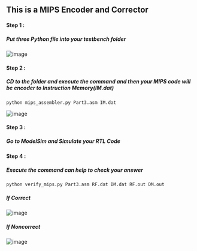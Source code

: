 This is a MIPS Encoder and Corrector  
-

#### Step 1 :  
##### Put three Python file into your testbench folder  
![image](https://github.com/user-attachments/assets/c83902fc-4596-4bdd-a384-f14d2f6570a9)  

#### Step 2 : 
##### CD to the folder and execute the command and then your MIPS code will be encoder to Instruction Memory(IM.dat)  
```Scripting
python mips_assembler.py Part3.asm IM.dat  
```  
![image](https://github.com/user-attachments/assets/aa113fa0-51aa-43c7-b2af-ef5a481eb53a)  

#### Step 3 : 
##### Go to ModelSim and Simulate your RTL Code  

#### Step 4 : 
##### Execute the command can help to check your answer  
```Scripting 
python verify_mips.py Part3.asm RF.dat DM.dat RF.out DM.out
```  
##### If Correct  
![image](https://github.com/user-attachments/assets/1a05b0eb-aca2-41d5-b3a7-4f4f70ebb3f0)
##### If Noncorrect  
![image](https://github.com/user-attachments/assets/d3a6c948-2e1a-44c5-ad4a-4da1cebf7b4e)  


